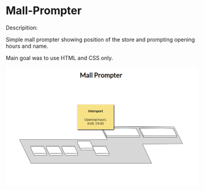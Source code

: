 # Mall-Prompter

Descripition:

Simple mall prompter showing position of the store and prompting opening hours and name. <br/>

Main goal was to use HTML and CSS only.

![Project Preview](/assets/ReadmePIC.png)
